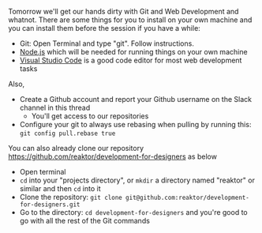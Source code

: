 Tomorrow we'll get our hands dirty with Git and Web Development and whatnot. There are some things for you to install on your own machine and you can install them before the session if you have a while:

- Git: Open Terminal and type "git". Follow instructions.
- [Node.js](https://nodejs.org/en/download/) which will be needed for running things on your own machine
- [Visual Studio Code](https://code.visualstudio.com/download) is a good code editor for most web development tasks

Also,

- Create a Github account and report your Github username on the Slack channel in this thread
  - You'll get access to our repositories
- Configure your git to always use rebasing when pulling by running this: `git config pull.rebase true`

You can also already clone our repository https://github.com/reaktor/development-for-designers as below

- Open terminal
- `cd` into your "projects directory", or `mkdir` a directory named "reaktor" or similar and then `cd` into it
- Clone the repository: `git clone git@github.com:reaktor/development-for-designers.git`
- Go to the directory: `cd development-for-designers` and you're good to go with all the rest of the Git commands
